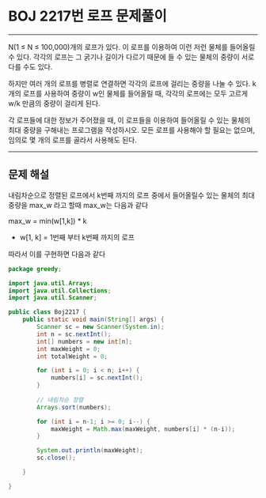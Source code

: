 # BOJ 2217번 로프 문제풀이

----
N(1 ≤ N ≤ 100,000)개의 로프가 있다. 이 로프를 이용하여 이런 저런 물체를 들어올릴 수 있다. 각각의 로프는 그 굵기나 길이가 다르기 때문에 들 수 있는 물체의 중량이 서로 다를 수도 있다.

하지만 여러 개의 로프를 병렬로 연결하면 각각의 로프에 걸리는 중량을 나눌 수 있다. k개의 로프를 사용하여 중량이 w인 물체를 들어올릴 때, 각각의 로프에는 모두 고르게 w/k 만큼의 중량이 걸리게 된다.

각 로프들에 대한 정보가 주어졌을 때, 이 로프들을 이용하여 들어올릴 수 있는 물체의 최대 중량을 구해내는 프로그램을 작성하시오. 모든 로프를 사용해야 할 필요는 없으며, 임의로 몇 개의 로프를 골라서 사용해도 된다.

----
## 문제 해설
내림차순으로 정렬된 로프에서 k번째 까지의 로프 중에서 들어올릴수 있는 물체의 최대중량을 max_w 라고 할때 max_w는 다음과 같다

max_w = min(w[1,k]) * k 

* w[1, k] = 1번째 부터 k번째 까지의 로프

따라서 이를 구현하면 다음과 같다

```java
package greedy;

import java.util.Arrays;
import java.util.Collections;
import java.util.Scanner;

public class Boj2217 {
    public static void main(String[] args) {
        Scanner sc = new Scanner(System.in);
        int n = sc.nextInt();
        int[] numbers = new int[n];
        int maxWeight = 0;
        int totalWeight = 0;

        for (int i = 0; i < n; i++) {
            numbers[i] = sc.nextInt();
        }
        
        // 내림차순 정렬
        Arrays.sort(numbers);

        for (int i = n-1; i >= 0; i--) {
            maxWeight = Math.max(maxWeight, numbers[i] * (n-i));
        }

        System.out.println(maxWeight);
        sc.close();

    }

}

```
